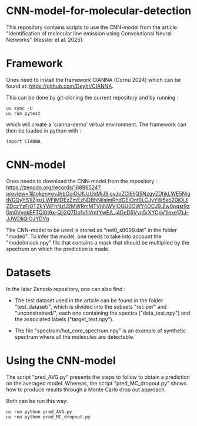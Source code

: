 # CNN-model-for-molecular-detection

This repository contains scripts to use the CNN-model from the article "Identification of molecular line emission using
Convolutional Neural Networks" (Kessler et al. 2025).

# Framework

Ones need to install the framework CIANNA (Cornu 2024) which can be found at: https://github.com/Deyht/CIANNA.

This can be done by git-cloning the current repository and by running :
```shell
uv sync -U
uv run pytest
```
which will create a 'cianna-demo' virtual environment. The framework can then be loaded in python with :

```shell
import CIANNA
```

# CNN-model

Ones needs to download the CNN-model from the
repository : https://zenodo.org/records/16899524?preview=1&token=eyJhbGciOiJIUzUxMiJ9.eyJpZCI6IjQ5NzgyZDhkLWE5NjgtNGQyYS1iZjgzLWFjMDEzZmEzNDBhNiIsImRhdGEiOnt9LCJyYW5kb20iOiJlZDczYzFjOTZkYWFhNzU2MWRmMTVhNWVjOGU0OWY4OCJ9.Zw0pqst9z0m0VvokEFTQI0t6x-Qjj2Q7Do1vfiVmfYwEA_i4DeD5Vyn5rXYCpV1lexe17tJ-JJWDIjQlOJYDVg

The CNN-model to be used is stored as "net0_s0099.dat" in the folder "model/".
To infer the model, one needs to take into account the "model/mask.npy" file that contains a mask that should be
multiplied by the spectrum on which the prediction is made.

# Datasets

In the later Zenodo repository, one can also find :

- The test dataset used in the article can be found in the folder "test_dataset/", which is divided into the subsets
  "recipe/" and "unconstrained/", each one containing the spectra ("data_test.npy") and the associated labels
  ("target_test.npy").

- The file "spectrum/hot_core_spectrum.npy" is an example of synthetic spectrum where all the molecules are detectable.

# Using the CNN-model

The script "pred_AVG.py" presents the steps to follow to obtain a prediction on the averaged model.
Whereas, the script "pred_MC_dropout.py" shows how to produce results through a Monte Carlo drop out approach.

Both can be run this way:

```shell
uv run python pred_AVG.py
uv run python pred_MC_dropout.py
```
